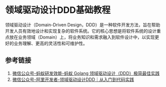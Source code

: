 # 领域驱动设计DDD基础教程


领域驱动设计（Domain-Driven Design，DDD）是一种软件开发方法，旨在帮助开发人员有效地设计和实现复杂的软件系统。它的核心思想是将软件系统的设计重点放在业务领域（Domain）上，将业务知识和需求融入到软件设计中，以实现更好的业务理解、更高的灵活性和可维护性。



## 参考链接
1. [微信公众号-蚂蚁研发效能-蚂蚁 Golang 领域驱动设计（DDD）极简最佳实践](https://mp.weixin.qq.com/s/19uRqscgT3jyWchVtlDNHQ)
2. [微信公众号-阿里开发者-领域驱动设计DDD｜从入门到代码实践](https://mp.weixin.qq.com/s/HMLpjcE0UENUTfMK0Z9n8A)